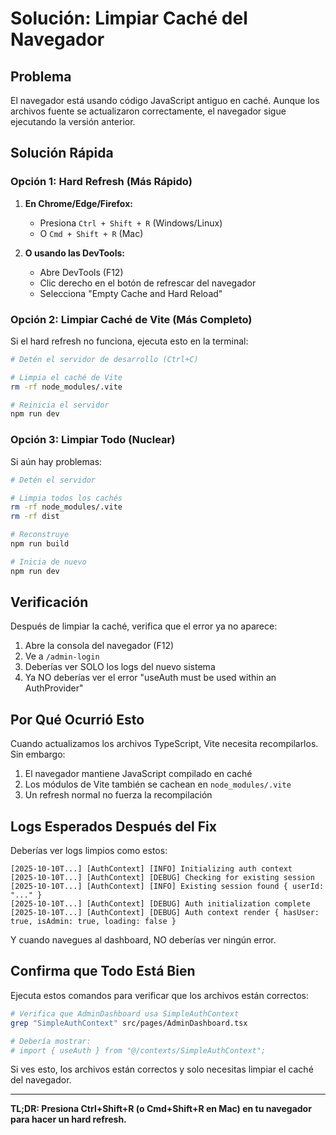 # Solución: Limpiar Caché del Navegador

## Problema

El navegador está usando código JavaScript antiguo en caché. Aunque los archivos fuente se actualizaron correctamente, el navegador sigue ejecutando la versión anterior.

## Solución Rápida

### Opción 1: Hard Refresh (Más Rápido)

1. **En Chrome/Edge/Firefox:**
   - Presiona `Ctrl + Shift + R` (Windows/Linux)
   - O `Cmd + Shift + R` (Mac)

2. **O usando las DevTools:**
   - Abre DevTools (F12)
   - Clic derecho en el botón de refrescar del navegador
   - Selecciona "Empty Cache and Hard Reload"

### Opción 2: Limpiar Caché de Vite (Más Completo)

Si el hard refresh no funciona, ejecuta esto en la terminal:

```bash
# Detén el servidor de desarrollo (Ctrl+C)

# Limpia el caché de Vite
rm -rf node_modules/.vite

# Reinicia el servidor
npm run dev
```

### Opción 3: Limpiar Todo (Nuclear)

Si aún hay problemas:

```bash
# Detén el servidor

# Limpia todos los cachés
rm -rf node_modules/.vite
rm -rf dist

# Reconstruye
npm run build

# Inicia de nuevo
npm run dev
```

## Verificación

Después de limpiar la caché, verifica que el error ya no aparece:

1. Abre la consola del navegador (F12)
2. Ve a `/admin-login`
3. Deberías ver SOLO los logs del nuevo sistema
4. Ya NO deberías ver el error "useAuth must be used within an AuthProvider"

## Por Qué Ocurrió Esto

Cuando actualizamos los archivos TypeScript, Vite necesita recompilarlos. Sin embargo:

1. El navegador mantiene JavaScript compilado en caché
2. Los módulos de Vite también se cachean en `node_modules/.vite`
3. Un refresh normal no fuerza la recompilación

## Logs Esperados Después del Fix

Deberías ver logs limpios como estos:

```
[2025-10-10T...] [AuthContext] [INFO] Initializing auth context
[2025-10-10T...] [AuthContext] [DEBUG] Checking for existing session
[2025-10-10T...] [AuthContext] [INFO] Existing session found { userId: "..." }
[2025-10-10T...] [AuthContext] [DEBUG] Auth initialization complete
[2025-10-10T...] [AuthContext] [DEBUG] Auth context render { hasUser: true, isAdmin: true, loading: false }
```

Y cuando navegues al dashboard, NO deberías ver ningún error.

## Confirma que Todo Está Bien

Ejecuta estos comandos para verificar que los archivos están correctos:

```bash
# Verifica que AdminDashboard usa SimpleAuthContext
grep "SimpleAuthContext" src/pages/AdminDashboard.tsx

# Debería mostrar:
# import { useAuth } from "@/contexts/SimpleAuthContext";
```

Si ves esto, los archivos están correctos y solo necesitas limpiar el caché del navegador.

---

**TL;DR: Presiona Ctrl+Shift+R (o Cmd+Shift+R en Mac) en tu navegador para hacer un hard refresh.**
